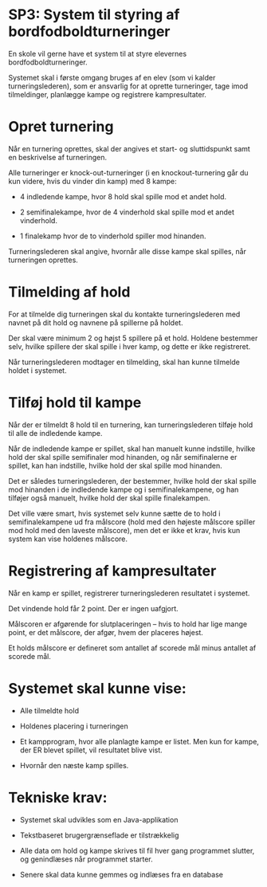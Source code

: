 # SP3: System til styring af bordfodboldturneringer

En skole vil gerne have et system til at styre elevernes bordfodboldturneringer.

Systemet skal i første omgang bruges af en elev (som vi kalder turneringslederen), som er ansvarlig for at oprette turneringer, tage imod tilmeldinger, planlægge kampe og registrere kampresultater.

# Opret turnering

Når en turnering oprettes, skal der angives et start- og sluttidspunkt samt en beskrivelse af turneringen.

Alle turneringer er knock-out-turneringer (i en knockout-turnering går du kun videre, hvis du vinder din kamp) med 8 kampe:

- 4 indledende kampe, hvor 8 hold skal spille mod et andet hold.

- 2 semifinalekampe, hvor de 4 vinderhold skal spille mod et andet vinderhold.

- 1 finalekamp hvor de to vinderhold spiller mod hinanden.

Turneringslederen skal angive, hvornår alle disse kampe skal spilles, når turneringen oprettes.

# Tilmelding af hold

For at tilmelde dig turneringen skal du kontakte turneringslederen med navnet på dit hold og navnene på spillerne på holdet.

Der skal være minimum 2 og højst 5 spillere på et hold. Holdene bestemmer selv, hvilke spillere der skal spille i hver kamp, og dette er ikke registreret.

Når turneringslederen modtager en tilmelding, skal han kunne tilmelde holdet i systemet.

# Tilføj hold til kampe

Når der er tilmeldt 8 hold til en turnering, kan turneringslederen tilføje hold til alle de indledende kampe.

Når de indledende kampe er spillet, skal han manuelt kunne indstille, hvilke hold der skal spille semifinaler mod hinanden, og når semifinalerne er spillet, kan han indstille, hvilke hold der skal spille mod hinanden.

Det er således turneringslederen, der bestemmer, hvilke hold der skal spille mod hinanden i de indledende kampe og i semifinalekampene, og han tilføjer også manuelt, hvilke hold der skal spille finalekampen.

Det ville være smart, hvis systemet selv kunne sætte de to hold i semifinalekampene ud fra målscore (hold med den højeste målscore spiller mod hold med den laveste målscore), men det er ikke et krav, hvis kun system kan vise holdenes målscore.

# Registrering af kampresultater

Når en kamp er spillet, registrerer turneringslederen resultatet i systemet.

Det vindende hold får 2 point. Der er ingen uafgjort.

Målscoren er afgørende for slutplaceringen – hvis to hold har lige mange point, er det målscore, der afgør, hvem der placeres højest.

Et holds målscore er defineret som antallet af scorede mål minus antallet af scorede mål.

# Systemet skal kunne vise:

- Alle tilmeldte hold

- Holdenes placering i turneringen

- Et kampprogram, hvor alle planlagte kampe er listet. Men kun for kampe, der ER blevet spillet, vil resultatet blive vist.

- Hvornår den næste kamp spilles.

# Tekniske krav:

- Systemet skal udvikles som en Java-applikation

- Tekstbaseret brugergrænseflade er tilstrækkelig

- Alle data om hold og kampe skrives til fil hver gang programmet slutter, og genindlæses når programmet starter.

- Senere skal data kunne gemmes og indlæses fra en database
